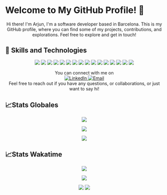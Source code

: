 # Welcome to My GitHub Profile! 👋

<p align="center"> 
Hi there! I'm Arjun, I'm a software developer based in Barcelona. This is my GitHub profile, where you can find some of my projects, contributions, and explorations. Feel free to explore and get in touch!

</p>

## 🧰 Skills and Technologies 
<p align="center">
  
  <img src="https://img.shields.io/badge/JavaScript-323330?style=for-the-badge&logo=javascript&logoColor=F7DF1E" />
  <img src="https://img.shields.io/badge/PHP-777BB4?style=for-the-badge&logo=php&logoColor=white" />
  <img src="https://img.shields.io/badge/CSS3-1572B6?style=for-the-badge&logo=css3&logoColor=white" />
  <img src="https://img.shields.io/badge/HTML5-E34F26?style=for-the-badge&logo=html5&logoColor=white" />
  <img src="https://img.shields.io/badge/Laravel-FF2D20?style=for-the-badge&logo=laravel&logoColor=white" />
  <img src="https://img.shields.io/badge/Vue.js-35495E?style=for-the-badge&logo=vuedotjs&logoColor=4FC08D" />
  <img src="https://img.shields.io/badge/Tailwind_CSS-38B2AC?style=for-the-badge&logo=tailwind-css&logoColor=white" />
  <img src="https://img.shields.io/badge/Vite-B73BFE?style=for-the-badge&logo=vite&logoColor=FFD62E" />
  <img src="https://img.shields.io/badge/Xampp-F37623?style=for-the-badge&logo=xampp&logoColor=white" />
  <img src="https://img.shields.io/badge/Postman-FF6C37?style=for-the-badge&logo=Postman&logoColor=white" />
  <img src="https://img.shields.io/badge/Composer-885630?style=for-the-badge&logo=Composer&logoColor=white" />
  <img src="https://img.shields.io/badge/MySQL-005C84?style=for-the-badge&logo=mysql&logoColor=white" />
  <img src="https://img.shields.io/badge/GIT-E44C30?style=for-the-badge&logo=git&logoColor=white" />
  <img src="https://img.shields.io/badge/VirtualBox-21416b?style=for-the-badge&logo=VirtualBox&logoColor=white" />
  <img src="https://img.shields.io/badge/Linux-FCC624?style=for-the-badge&logo=linux&logoColor=black" />
  <img src="https://img.shields.io/badge/Figma-F24E1E?style=for-the-badge&logo=figma&logoColor=white" />
</p> 
<p align="center">
  You can connect with me on <br/>
<a href="https://www.linkedin.com/in/arjunjot-singh-3512561a0/">
    <img src="https://img.shields.io/badge/LinkedIn-0077B5?style=for-the-badge&logo=linkedin&logoColor=white" alt="LinkedIn">
  </a>
<a href="mailto:arjunjot2002@gmail.com">
    <img src="https://img.shields.io/badge/Gmail-D14836?style=for-the-badge&logo=gmail&logoColor=white" alt="Email">
  </a><br/>
 Feel free to reach out if you have any questions, or collaborations, or just want to say hi!
</p> 

<!--
![Metrics](https://metrics.lecoq.io/Arjun2715?template=classic&base.community=0&base.repositories=0&isocalendar=1&languages=1&lines=1&habits=1&stock=1&base=header%2C%20activity%2C%20community%2C%20repositories%2C%20metadata&base.indepth=false&base.hireable=false&base.skip=false&isocalendar=false&isocalendar.duration=half-year&languages=false&languages.limit=8&languages.threshold=0%25&languages.other=false&languages.colors=github&languages.sections=most-used&languages.indepth=false&languages.analysis.timeout=15&languages.analysis.timeout.repositories=7.5&languages.categories=markup%2C%20programming&languages.recent.categories=markup%2C%20programming&languages.recent.load=300&languages.recent.days=14&lines=false&lines.sections=base&lines.repositories.limit=4&lines.history.limit=1&lines.delay=0&habits=false&habits.from=200&habits.days=14&habits.facts=true&habits.charts=false&habits.charts.type=classic&habits.trim=false&habits.languages.limit=8&habits.languages.threshold=0%25&stock=false&stock.symbol=NVDA&stock.duration=1mo&stock.interval=1m&config.timezone=Europe%2FMadrid)
-->
<!--[![Metrics](https://metrics.lecoq.io/Arjun2715?template=classic&isocalendar=1&lines=1&achievements=1&code=1&base=header%2C%20activity%2C%20community%2C%20repositories%2C%20metadata&base.indepth=false&base.hireable=false&base.skip=false&isocalendar=false&isocalendar.duration=half-year&lines=false&lines.sections=base&lines.repositories.limit=4&lines.history.limit=1&achievements=false&achievements.threshold=B&achievements.secrets=true&achievements.display=compact&achievements.limit=0&code=false&code.lines=4&code.load=400&code.days=3&code.visibility=public&config.timezone=Europe%2FParis&config.display=large)](https://github.com/Arjun2715)-->
## 📈Stats Globales
<p align="center"> 
  <img src="https://github-readme-stats.vercel.app/api/top-langs/?username=Arjun2715&show_icons=true&hide_border=false"/>
</p> 
<p align="center">
   <img src="https://github-readme-streak-stats.herokuapp.com/?user=Arjun2715&hide_border=false"/>
</p> 
<p align="center">
   <img src="https://github-profile-summary-cards.vercel.app/api/cards/profile-details?username=Arjun2715"/>
</p> 



## 📈Stats Wakatime
<p align="center">
  <img src="https://wakatime.com/share/@Arjun2715/0099f8e0-94b2-4a36-a8b8-ebd860b090bf.png" />
</p>
<p align="center">
   <img src="https://github-readme-stats.vercel.app/api/wakatime?username=Arjun2715"/>
</p> 


<p align="center">
    <img src="https://komarev.com/ghpvc/?username=Arjun2715&color=green"/>
   <img src="https://wakatime.com/badge/user/018b84fc-1805-4419-a27d-a5484b979e0e.svg"/>
</p>

<!-- 
   <img src="https://github-readme-stats.vercel.app/api/top-langs/?username=Arjun2715&hide_progress=true"/>
<img src=""/>
![Arjun2715's Top Languages]() 
![Top Langs]() 
![Arjun2715's Streak]()
[![Harlok's WakaTime stats]() 
[![git](&theme=github_dark)](https://github.com/Arjun2715) 
   <img src="https://github-readme-streak-stats.herokuapp.com/?user=Arjun2715"/>
   <img src="https://github-readme-stats.vercel.app/api/top-langs/?username=Arjun2715"/> 
<!--
<p align="center">
  <img src="https://komarev.com/ghpvc/?username=Arjun2715"/> 
</p>
<p align="center">
  <img src="https://github-profile-summary-cards.vercel.app/api/cards/profile-details?username=Arjun2715"/> 
</p>
<a href="https://github.com/Arjun2715">
  <img height=200 align="center" src="https://github-readme-stats.vercel.app/api/top-langs/?username=Arjun2715&theme=tokyonight&show_icons=true&hide_border=false&layout=compact />
</a>
<a href="https://github.com/Arjun2715">
  <img height=200 align="center" src="https://github-readme-stats-git-masterrstaa-rickstaa.vercel.app/api?username=Arjun2715&theme=github_dark" />
</a>
<a href="https://github.com/Arjun2715">
  <img height=200 align="center" src="https://github-readme-streak-stats.herokuapp.com/?user=Arjun2715&theme=tokyonight&hide_border=false />
</a>
![views](https://komarev.com/ghpvc/?username=Arjun2715&color=green) [![wakatime](https://wakatime.com/badge/user/018b84fc-1805-4419-a27d-a5484b979e0e.svg)](https://wakatime.com/@018b84fc-1805-4419-a27d-a5484b979e0e)
[![javascript]()](https://github.com/Arjun2715)
[![php]()](https://github.com/Arjun2715)
[![css]()](https://github.com/Arjun2715) 
[![html]()](https://github.com/Arjun2715)
[![laravel]()](https://github.com/Arjun2715)
[![vue]()](https://github.com/Arjun2715)
[![tailwind]()](https://github.com/Arjun2715)
[![vite]()](https://github.com/Arjun2715)
[![laravel]()](https://github.com/Arjun2715)
[![postman]()](https://github.com/Arjun2715)
[![composer]()](https://github.com/Arjun2715)
[![sql]()](https://github.com/Arjun2715)
[![Git]()](https://github.com/Arjun2715)
[![VB]()](https://github.com/Arjun2715)
[![Linux]()](https://github.com/Arjun2715)
[![Linux]()](https://github.com/Arjun2715)
--> 
<!-- [![git](https://github-profile-trophy.vercel.app/?username=Arjun2715&theme=github_dark)](https://github.com/Arjun2715)-->
<!--[![git](https://github-readme-stats.vercel.app/api/top-langs/?username=Arjun2715&theme=github_dark)](https://github.com/Arjun2715) 
[![git](https://github-profile-summary-cards.vercel.app/api/cards/profile-details?username=Arjun2715&theme=github_dark)](https://github.com/Arjun2715)-->

